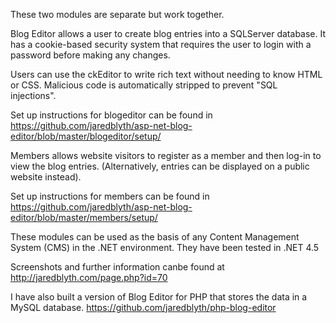 These two modules are separate but work together. 

Blog Editor allows a user to create blog entries into a SQLServer database. It has a cookie-based security system that requires the user to login with a password before making any changes. 

Users can use the ckEditor to write rich text without needing to know HTML or CSS. Malicious code is automatically stripped to prevent "SQL injections".

Set up instructions for blogeditor can be found in https://github.com/jaredblyth/asp-net-blog-editor/blob/master/blogeditor/setup/

Members allows website visitors to register as a member and then log-in to view the blog entries. (Alternatively, entries can be displayed on a public website instead).

Set up instructions for members can be found in https://github.com/jaredblyth/asp-net-blog-editor/blob/master/members/setup/

These modules can be used as the basis of any Content Management System (CMS) in the .NET environment. They have been tested in .NET 4.5

Screenshots and further information canbe found at http://jaredblyth.com/page.php?id=70

I have also built a version of Blog Editor for PHP that stores the data in a MySQL database. https://github.com/jaredblyth/php-blog-editor



